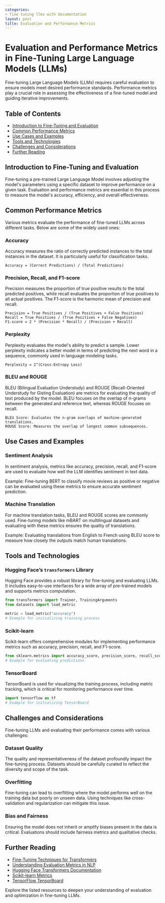 ```yaml
---
categories:
- fine tuning llms with documentation
layout: post
title: Evaluation and Performance Metrics
---
```


# Evaluation and Performance Metrics in Fine-Tuning Large Language Models (LLMs)

Fine-tuning Large Language Models (LLMs) requires careful evaluation to ensure models meet desired performance standards. Performance metrics play a crucial role in assessing the effectiveness of a fine-tuned model and guiding iterative improvements.

## Table of Contents
- [Introduction to Fine-Tuning and Evaluation](#introduction-to-fine-tuning-and-evaluation)
- [Common Performance Metrics](#common-performance-metrics)
- [Use Cases and Examples](#use-cases-and-examples)
- [Tools and Technologies](#tools-and-technologies)
- [Challenges and Considerations](#challenges-and-considerations)
- [Further Reading](#further-reading)

## Introduction to Fine-Tuning and Evaluation

Fine-tuning a pre-trained Large Language Model involves adjusting the model's parameters using a specific dataset to improve performance on a given task. Evaluation and performance metrics are essential in this process to measure the model's accuracy, efficiency, and overall effectiveness.

## Common Performance Metrics

Various metrics evaluate the performance of fine-tuned LLMs across different tasks. Below are some of the widely used ones:

### Accuracy
Accuracy measures the ratio of correctly predicted instances to the total instances in the dataset. It is particularly useful for classification tasks.

```
Accuracy = (Correct Predictions) / (Total Predictions)
```

### Precision, Recall, and F1-score
Precision measures the proportion of true positive results to the total predicted positives, while recall evaluates the proportion of true positives to all actual positives. The F1-score is the harmonic mean of precision and recall.

```
Precision = True Positives / (True Positives + False Positives)
Recall = True Positives / (True Positives + False Negatives)
F1-score = 2 * (Precision * Recall) / (Precision + Recall)
```

### Perplexity
Perplexity evaluates the model's ability to predict a sample. Lower perplexity indicates a better model in terms of predicting the next word in a sequence, commonly used in language modeling tasks.

```
Perplexity = 2^(Cross-Entropy Loss)
```

### BLEU and ROUGE
BLEU (Bilingual Evaluation Understudy) and ROUGE (Recall-Oriented Understudy for Gisting Evaluation) are metrics for evaluating the quality of text produced by the model. BLEU focuses on the overlap of n-grams between the generated and reference text, whereas ROUGE focuses on recall.

```
BLEU Score: Evaluates the n-gram overlaps of machine-generated translations.
ROUGE Score: Measures the overlap of longest common subsequences.
```

## Use Cases and Examples

### Sentiment Analysis
In sentiment analysis, metrics like accuracy, precision, recall, and F1-score are used to evaluate how well the LLM identifies sentiment in text data.

Example: Fine-tuning BERT to classify movie reviews as positive or negative can be evaluated using these metrics to ensure accurate sentiment prediction.

### Machine Translation
For machine translation tasks, BLEU and ROUGE scores are commonly used. Fine-tuning models like mBART on multilingual datasets and evaluating with these metrics ensures the quality of translations.

Example: Evaluating translations from English to French using BLEU score to measure how closely the outputs match human translations.

## Tools and Technologies

### Hugging Face’s `transformers` Library
Hugging Face provides a robust library for fine-tuning and evaluating LLMs. It includes easy-to-use interfaces for a wide array of pre-trained models and supports metrics computation.

```python
from transformers import Trainer, TrainingArguments
from datasets import load_metric

metric = load_metric("accuracy")
# Example for initializing training process
```

### Scikit-learn
Scikit-learn offers comprehensive modules for implementing performance metrics such as accuracy, precision, recall, and F1-score.

```python
from sklearn.metrics import accuracy_score, precision_score, recall_score, f1_score
# Example for evaluating predictions
```

### TensorBoard
TensorBoard is used for visualizing the training process, including metric tracking, which is critical for monitoring performance over time.

```python
import tensorflow as tf
# Example for initializing TensorBoard
```

## Challenges and Considerations

Fine-tuning LLMs and evaluating their performance comes with various challenges:

### Dataset Quality
The quality and representativeness of the dataset profoundly impact the fine-tuning process. Datasets should be carefully curated to reflect the diversity and scope of the task.

### Overfitting
Fine-tuning can lead to overfitting where the model performs well on the training data but poorly on unseen data. Using techniques like cross-validation and regularization can mitigate this issue.

### Bias and Fairness
Ensuring the model does not inherit or amplify biases present in the data is critical. Evaluations should include fairness metrics and qualitative checks.

## Further Reading

- [Fine-Tuning Techniques for Transformers](https://arxiv.org/abs/1909.07356)
- [Understanding Evaluation Metrics in NLP](https://www.analyticsvidhya.com/blog/2019/08/11-important-model-evaluation-error-metrics/)
- [Hugging Face Transformers Documentation](https://huggingface.co/transformers/)
- [Scikit-learn Metrics](https://scikit-learn.org/stable/modules/model_evaluation.html)
- [TensorFlow TensorBoard](https://www.tensorflow.org/tensorboard)

Explore the listed resources to deepen your understanding of evaluation and optimization in fine-tuning LLMs.